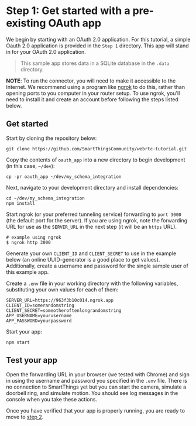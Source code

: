 # Step 1: Get started with a pre-existing OAuth app

We begin by starting with an OAuth 2.0 application. For this tutorial, a simple Oauth 2.0 application is provided in the `Step 1` directory.
This app will stand in for your OAuth 2.0 application.

> This sample app stores data in a SQLite database in the `.data` directory.


**NOTE**: To run the connector, you will need to make it accessible to the Internet. We recommend using a program
like [ngrok](https://ngrok.com/) to do this, rather than opening ports to you computer in your router setup.
To use ngrok, you'll need to install it and create an account before following the steps listed below.


## Get started

Start by cloning the repository below:

	git clone https://github.com/SmartThingsCommunity/webrtc-tutorial.git

Copy the contents of `oauth_app` into a new directory to begin development (in this case, `~/dev`):

	cp -pr oauth_app ~/dev/my_schema_integration

Next, navigate to your development directory and install dependencies:

	cd ~/dev/my_schema_integration
	npm install

Start ngrok (or your preferred tunneling service) forwarding to `port 3000` (the default port for the server).
If you are using ngrok, note the forwarding URL for use as the `SERVER_URL` in the next step (it will be an `https` URL).

	# example using ngrok
	$ ngrok http 3000

Generate your own `CLIENT_ID` and `CLIENT_SECRET` to use in the example below (an online UUID-generator is a
good place to get values). Additionally, create a username and password for the single
sample user of this example app.

Create a `.env` file in your working directory with the following variables, substituting your own values for each of them:

```
SERVER_URL=https://963f3b10c014.ngrok.app
CLIENT_ID=somerandomstring
CLIENT_SECRET=someotheroftenlongrandomstring
APP_USERNAME=yourusername
APP_PASSWORD=yourpassword
```

Start your app:

	npm start

## Test your app

Open the forwarding URL in your browser (we tested with Chrome) and sign in using the username
and password you specified in the `.env` file. There is no connection to SmartThings yet but
you can start the camera, simulate a doorbell ring, and simulate motion. You should see log
messages in the console when you take these actions.

Once you have verified that your app is properly running, you are ready to move to [step 2](../step_2/STEP_2.md).
